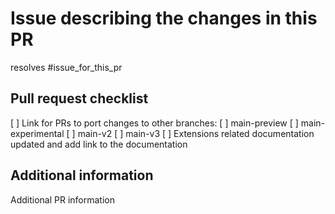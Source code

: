 <!-- Please provide all the information below.  -->

# Issue describing the changes in this PR

resolves #issue_for_this_pr

## Pull request checklist

[ ] Link for PRs to port changes to other branches:
    [ ] main-preview
    [ ] main-experimental
    [ ] main-v2
    [ ] main-v3
[ ] Extensions related documentation updated and add link to the documentation

## Additional information

Additional PR information
